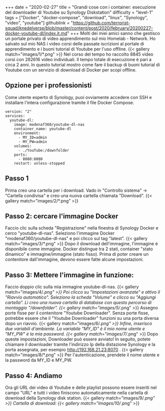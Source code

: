 +++
date = "2020-02-27"
title = "Grandi cose con i container: esecuzione del downloader di Youtube su Synology Diskstation"
difficulty = "level-1"
tags = ["Docker", "docker-compose", "download", "linux", "Synology", "video", "youtube"]
githublink = "https://github.com/terrorist-squad/knedelverse/blob/master/content/post/2020/february/20200227-docker-youtube-dl/index.it.md"
+++
Molti dei miei amici sanno che gestisco un portale privato di video apprendimento sul mio Homelab - Network. Ho salvato sul mio NAS i video corsi delle passate iscrizioni al portale di apprendimento e i buoni tutorial di Youtube per l'uso offline.
{{< gallery match="images/1/*.png" >}}
Nel corso del tempo ho raccolto 8845 video corsi con 282616 video individuali. Il tempo totale di esecuzione è pari a circa 2 anni. In questo tutorial mostro come fare il backup di buoni tutorial di Youtube con un servizio di download di Docker per scopi offline.
## Opzione per i professionisti
Come utente esperto di Synology, puoi ovviamente accedere con SSH e installare l'intera configurazione tramite il file Docker Compose.
```
version: "2"
services:
  youtube-dl:
    image: modenaf360/youtube-dl-nas
    container_name: youtube-dl
    environment:
      - MY_ID=admin
      - MY_PW=admin
    volumes:
      - ./YouTube:/downfolder
    ports:
      - 8080:8080
    restart: unless-stopped

```

## Passo 1
Prima creo una cartella per i download. Vado in "Controllo sistema" -> "Cartella condivisa" e creo una nuova cartella chiamata "Download".
{{< gallery match="images/2/*.png" >}}

## Passo 2: cercare l'immagine Docker
Faccio clic sulla scheda "Registrazione" nella finestra di Synology Docker e cerco "youtube-dl-nas". Seleziono l'immagine Docker "modenaf360/youtube-dl-nas" e poi clicco sul tag "latest".
{{< gallery match="images/3/*.png" >}}
Dopo il download dell'immagine, l'immagine è disponibile come immagine. Docker distingue tra 2 stati, container "stato dinamico" e immagine/immagine (stato fisso). Prima di poter creare un contenitore dall'immagine, devono essere fatte alcune impostazioni.
## Passo 3: Mettere l'immagine in funzione:
Faccio doppio clic sulla mia immagine youtube-dl-nas.
{{< gallery match="images/4/*.png" >}}
Poi clicco su "Impostazioni avanzate" e attivo il "Riavvio automatico". Seleziono la scheda "Volume" e clicco su "Aggiungi cartella". Lì creo una nuova cartella di database con questo percorso di montaggio "/downfolder".
{{< gallery match="images/5/*.png" >}}
Assegno porte fisse per il contenitore "Youtube Downloader". Senza porte fisse, potrebbe essere che il "Youtube Downloader" funzioni su una porta diversa dopo un riavvio.
{{< gallery match="images/6/*.png" >}}
Infine, inserisco due variabili d'ambiente. La variabile "MY_ID" è il mio nome utente e "MY_PW" è la mia password.
{{< gallery match="images/7/*.png" >}}
Dopo queste impostazioni, Downloader può essere avviato! In seguito, potete chiamare il downloader tramite l'indirizzo Ip della distazione Synology e la porta assegnata, per esempio http://192.168.21.23:8070 .
{{< gallery match="images/8/*.png" >}}
Per l'autenticazione, prendete il nome utente e la password da MY_ID e MY_PW.
## Passo 4: Andiamo
Ora gli URL dei video di Youtube e delle playlist possono essere inseriti nel campo "URL" e tutti i video finiscono automaticamente nella cartella di download della Synology disk station.
{{< gallery match="images/9/*.png" >}}
Cartella di download:
{{< gallery match="images/10/*.png" >}}
